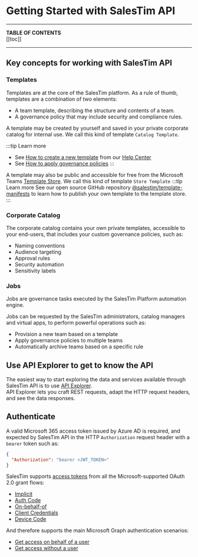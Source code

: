 # Getting Started with SalesTim API
<Classification label="public" />

---

**TABLE OF CONTENTS**  
[[toc]]

---

## Key concepts for working with SalesTim API

### Templates
Templates are at the core of the SalesTim platform. As a rule of thumb, templates are a combination of two elements:
- A team template, describing the structure and contents of a team.
- A governance policy that may include security and compliance rules.

A template may be created by yourself and saved in your private corporate catalog for internal use. We call this kind of template `Catalog Template`.

:::tip Learn more
- See [How to create a new template](https://help.salestim.com/collections/2021774-build-your-microsoft-teams-templates) from our [Help Center](https://help.salestim.com)
- See [How to apply governance policies](https://help.salestim.com/collections/2036258-governance-policies)
:::

A template may also be public and accessible for free from the Microsoft Teams [Template Store](https://store.salestim.com). We call this kind of template `Store Template`
:::tip Learn more
See our open source GitHub repository [@salestim/template-manifests](https://github.com/SalesTim/template-manifests) to learn how to publish your own template to the template store.
:::

### Corporate Catalog
The corporate catalog contains your own private templates, accessible to your end-users, that includes your custom governance policies, such as:
- Naming conventions
- Audience targeting
- Approval rules
- Security automation
- Sensitivity labels

### Jobs
Jobs are governance tasks executed by the SalesTim Platform automation engine.

Jobs can be requested by the SalesTim administrators, catalog managers and virtual apps, to perform powerful operations such as:
- Provision a new team based on a template
- Apply governance policies to multiple teams
- Automatically archive teams based on a specific rule


## Use API Explorer to get to know the API
The easiest way to start exploring the data and services available through SalesTim API is to use [API Explorer](/api/explorer).  
API Explorer lets you craft REST requests, adapt the HTTP request headers, and see the data responses.

## Authenticate
A valid Microsoft 365 access token issued by Azure AD is required, and expected by SalesTim API in the HTTP `Authorization` request header with a `bearer` token such as:
```json
{
  "Authorization": "bearer <JWT_TOKEN>"
}
```
SalesTim supports [access tokens](https://docs.microsoft.com/en-us/azure/active-directory/develop/access-tokens) from all the Microsoft-supported OAuth 2.0 grant flows:
- [Implicit](https://docs.microsoft.com/en-us/azure/active-directory/develop/v2-oauth2-implicit-grant-flow)
- [Auth Code](https://docs.microsoft.com/en-us/azure/active-directory/develop/v2-oauth2-auth-code-flow)
- [On-behalf-of](https://docs.microsoft.com/en-us/azure/active-directory/develop/v2-oauth2-auth-code-flow)
- [Client Credentials](https://docs.microsoft.com/en-us/azure/active-directory/develop/v2-oauth2-client-creds-grant-flow)
- [Device Code](https://docs.microsoft.com/en-us/azure/active-directory/develop/v2-oauth2-device-code)

And therefore supports the main Microsoft Graph authentication scenarios:
- [Get access on behalf of a user](https://docs.microsoft.com/en-us/graph/auth-v2-user)
- [Get access without a user](https://docs.microsoft.com/en-us/graph/auth-v2-service)
